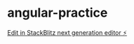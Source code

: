 # angular-practice

[Edit in StackBlitz next generation editor ⚡️](https://stackblitz.com/~/github.com/FatjonSAJA/angular-practice)